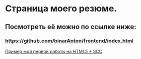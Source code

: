 # Страница моего резюме.
## Посмотреть её можно по ссылке ниже:
### https://github.com/binarAnton/frontend/index.html
[Пример мой первой работы на HTML5 + SCC](https://github.com/binarAnton/frontend?search=1)
